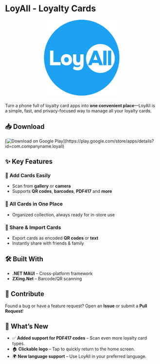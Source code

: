 # LoyAll - Loyalty Cards  
<div align="center" style="margin-bottom:20px">
  <img src="LoyAll/LoyAll/Resources/AppIcon/appiconfg_.png" 
       width="250" >
</div>


Turn a phone full of loyalty card apps into **one convenient place**—LoyAll is a simple, fast, and privacy-focused way to manage all your loyalty cards.  
## 📥 Download  
[![Download on Google Play](https://img.shields.io/badge/Download_📲_on_Google_Play-4285F4?style=for-the-badge&logo=google-play&logoColor=white&labelColor=4285F4&color=34A853&gradient=linear-gradient(145deg,%234285F4,%2334A853))](https://play.google.com/store/apps/details?id=com.companyname.loyall)


## ✨ Key Features  

### 📲 **Add Cards Easily**  
- Scan from **gallery** or **camera**  
- Supports **QR codes**, **barcodes**, **PDF417**  and **more**

### 📂 **All Cards in One Place**  
- Organized collection, always ready for in-store use  

### 🔗 **Share & Import Cards**  
- Export cards as encoded **QR codes** or **text**  
- Instantly share with friends & family  


## 🛠 Built With  
- **.NET MAUI** – Cross-platform framework  
- **ZXing.Net** – Barcode/QR scanning  

## 🤝 Contribute  
Found a bug or have a feature request? Open an **Issue** or submit a **Pull Request**!  

## 📌 What’s New  
- ✅ **Added support for PDF417 codes** – Scan even more loyalty card types.  
- 🏠 **Clickable logo** – Tap to quickly return to the home screen.  
- 🌍 **New language support** – Use LoyAll in your preferred language.  
